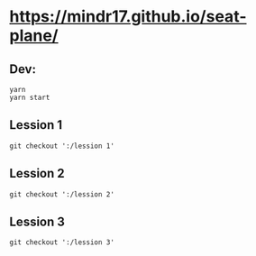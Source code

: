 # https://mindr17.github.io/seat-plane/

## Dev:
```
yarn
yarn start
```

## Lession 1
```
git checkout ':/lession 1'
```
## Lession 2
```
git checkout ':/lession 2'
```
## Lession 3
```
git checkout ':/lession 3'
```